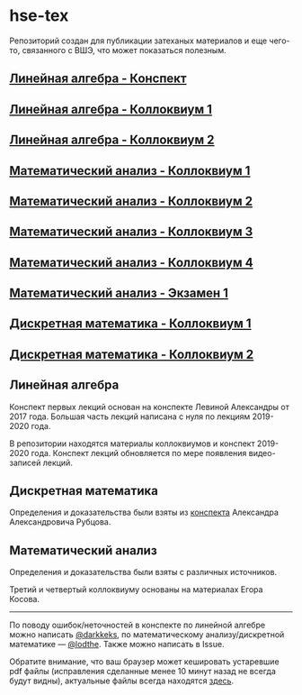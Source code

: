 # hse-tex
Репозиторий создан для публикации затеханых материалов и еще чего-то, связанного с ВШЭ, что может показаться полезным.

## [Линейная алгебра - Конспект](https://hse-tex.me/linear_algebra.pdf)
## [Линейная алгебра - Коллоквиум 1](https://hse-tex.me/linear_algebra_colloquium_1.pdf)
## [Линейная алгебра - Коллоквиум 2](https://hse-tex.me/linear_algebra_colloquium_2.pdf)
## [Математический анализ - Коллоквиум 1](https://hse-tex.me/mathematical_analysis_colloquium_01.pdf)
## [Математический анализ - Коллоквиум 2](https://hse-tex.me/mathematical_analysis_colloquium_02.pdf)
## [Математический анализ - Коллоквиум 3](https://hse-tex.me/mathematical_analysis_colloquium_03.pdf)
## [Математический анализ - Коллоквиум 4](https://hse-tex.me/mathematical_analysis_colloquium_04.pdf)
## [Математический анализ - Экзамен 1](https://hse-tex.me/mathematical_analysis_exam_01.pdf)
## [Дискретная математика - Коллоквиум 1](https://hse-tex.me/discrete_mathematics_colloquium_01.pdf)
## [Дискретная математика - Коллоквиум 2](https://hse-tex.me/discrete_mathematics_colloquium_02.pdf)

## Линейная алгебра
Конспект первых лекций основан на конспекте Левиной Александры от 2017 года. Большая часть лекций написана с нуля по лекциям 2019-2020 года.

В репозитории находятся материалы коллоквиумов и конспект 2019-2020 года. Конспект лекций обновляется по мере появления видео-записей лекций.

## Дискретная математика
Определения и доказательства были взяты из [конспекта](http://rubtsov.su/public/hse/2019-20/dm_lectures.pdf) Александра Александровича Рубцова.

## Математический анализ

Определения и доказательства были взяты с различных источников.

Третий и четвертый коллоквиуму основаны на материалах Егора Косова.

---

По поводу ошибок/неточностей в конспекте по линейной алгебре можно написать [@darkkeks](https://teleg.run/darkkeks), по математическому анализу/дискретной математике &mdash; [@lodthe](https://teleg.run/lodthe).
Также можно написать в Issue.

Обратите внимание, что ваш браузер может кешировать устаревшие pdf файлы (исправления сделанные менее 10 минут назад не всегда будут видны), актуальные файлы всегда находятся [здесь](https://github.com/LoDThe/hse-tex/tree/gh-pages).

